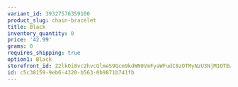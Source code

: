 ```yaml
---
variant_id: 39327576359100
product_slug: chain-bracelet
title: Black
inventory_quantity: 0
price: '42.99'
grams: 0
requires_shipping: true
option1: Black
storefront_id: Z2lkOi8vc2hvcGlmeS9Qcm9kdWN0VmFyaWFudC8zOTMyNzU3NjM1OTEwMA==
id: c5c38159-9eb6-4320-b563-0b9871b741fb
---
```

